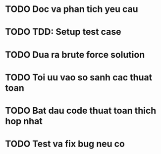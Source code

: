 # TODO Doc va phan tich yeu cau

# TODO TDD: Setup test case

# TODO Dua ra brute force solution

# TODO Toi uu vao so sanh cac thuat toan

# TODO Bat dau code thuat toan thich hop nhat

# TODO Test va fix bug neu co
